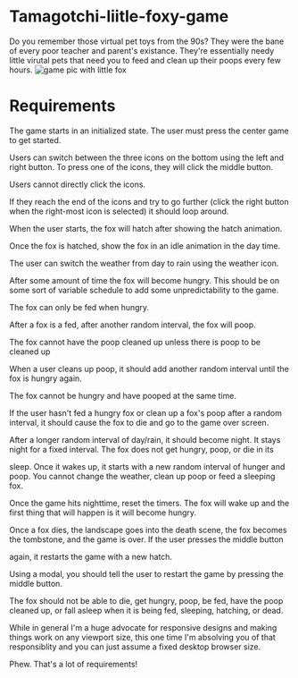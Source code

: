 # Tamagotchi-liitle-foxy-game
Do you remember those virtual pet toys from the 90s? They were the bane of every poor teacher and parent's existance. They're essentially needy little virutal pets that need you to feed and clean up their poops every few hours.
![game pic with little fox](./HEY.jpg)
<h1>Requirements</h1>

The game starts in an initialized state. The user must press the center game to get started.


Users can switch between the three icons on the bottom using the left and right button. To press one of the icons, they will click the middle button. 

Users cannot directly click the icons.


If they reach the end of the icons and try to go further (click the right button when the right-most icon is selected) it should loop around.

When the user starts, the fox will hatch after showing the hatch animation.

Once the fox is hatched, show the fox in an idle animation in the day time.

The user can switch the weather from day to rain using the weather icon.

After some amount of time the fox will become hungry. This should be on some sort of variable schedule to add some unpredictability to the game.

The fox can only be fed when hungry.

After a fox is a fed, after another random interval, the fox will poop.

The fox cannot have the poop cleaned up unless there is poop to be cleaned up

When a user cleans up poop, it should add another random interval until the fox is hungry again.

The fox cannot be hungry and have pooped at the same time.

If the user hasn't fed a hungry fox or clean up a fox's poop after a random interval, it should cause the fox to die and go to the game over screen.

After a longer random interval of day/rain, it should become night. It stays night for a fixed interval. The fox does not get hungry, poop, or die in its 

sleep. Once it wakes up, it starts with a new random interval of hunger and poop. You cannot change the weather, clean up poop or feed a sleeping fox.

Once the game hits nighttime, reset the timers. The fox will wake up and the first thing that will happen is it will become hungry.

Once a fox dies, the landscape goes into the death scene, the fox becomes the tombstone, and the game is over. If the user presses the middle button 

again, it restarts the game with a new hatch.

Using a modal, you should tell the user to restart the game by pressing the middle button.

The fox should not be able to die, get hungry, poop, be fed, have the poop cleaned up, or fall asleep when it is being fed, sleeping, hatching, or dead.

While in general I'm a huge advocate for responsive designs and making things work on any viewport size, this one time I'm absolving you of that 
responsiblity and you can just assume a fixed desktop browser size.

Phew. That's a lot of requirements!




